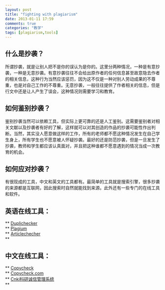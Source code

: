 ```yaml
---
layout: post
title: "fighting with plagiarism"
date: 2013-01-11 17:59
comments: true
categories: "教学"
tags: [plagiarism,tools]
---
```

## 什么是抄袭？  
所谓抄袭，就是让别人把不是你的误认为是你的。这里分两种情况，一种是有意抄袭，一种是无意抄袭。有意抄袭往往不会给出原作者的任何信息甚至故意隐去作者的相关信息，这种行为当然应该惩罚，因为这不仅是一种对别人劳动成果的不尊重，也是对自己工作的不尊重。无意抄袭，一般往往提供了作者相关的信息，但是行文中还是让人产生了误会，这种情况则需要学习和教育。  
<!-- more -->  

## 如何鉴别抄袭？  
鉴别抄袭当然可以依赖工具，但实际上更可靠的还是人工鉴别。这需要鉴别者对相关文献以及抄袭者有好的了解，这样就可以对其创造的作品的抄袭可能性作出判断。当然，其实没人愿意做这样的工作，所有的老师都不愿这种情况发生在自己学生身上，所有学生也不愿意被人怀疑抄袭。最好的还是防范抄袭，但是一旦发生了抄袭，教师和学生都应该认真面对，并且把这种谁都不愿意遇到的情况当成一次教育的机会。  

## 如何应对抄袭？  
有很现成的工具，中文和英文的工具都有。最简单的工具就是搜索引擎，很多抄袭的来源都是互联网，因此搜索时自然就能找到来源。此外还有一些专门的在线工具和软件。  

## 英语在线工具：  
** [Duplichecker](http://www.duplichecker.com/)    
** [Plagium](http://www.plagium.com/)     
** [Articlechecher](http://www.articlechecker.com/)       
**

## 中文在线工具：   
** [Copycheck](http://www.copycheck.net/OnlineCheck.aspx)    
** [Copycheck.com](http://www.copycheck.com.cn/page.jsp)     
** [Cnki科研诚信管理系统](http://check.cnki.net/bachelor/)    
**
